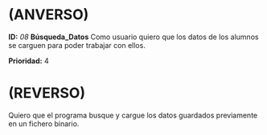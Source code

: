 # (ANVERSO)
**ID:** *08*  **Búsqueda_Datos**
Como usuario quiero que los datos de los alumnos se carguen para poder trabajar con ellos.


**Prioridad:** 4

# (REVERSO)
Quiero que el programa busque y cargue los datos guardados previamente en un fichero binario.
